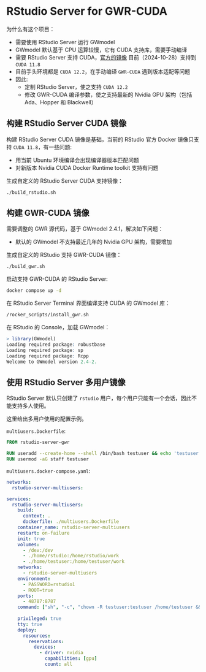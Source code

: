 # RStudio Server for GWR-CUDA

为什么有这个项目：

- 需要使用 RStudio Server 运行 GWmodel
- GWmodel 默认基于 CPU 运算较慢，它有 CUDA 支持库，需要手动编译
- 需要 RStudio Server 支持 CUDA，[官方的镜像](https://github.com/rocker-org/rocker-versioned2) 目前（2024-10-28）支持到 `CUDA 11.8`
- 目前手头环境都是 `CUDA 12.2`，在手动编译 `GWR-CUDA` 遇到版本适配等问题
- 因此:
    - 定制 RStudio Server，使之支持 `CUDA 12.2`
    - 修改 GWR-CUDA 编译参数，使之支持最新的 Nvidia GPU 架构（包括 Ada、Hopper 和 Blackwell）

## 构建 RStudio Server CUDA 镜像


构建 RStudio Server CUDA 镜像是基础，当前的 RStudio 官方 Docker 镜像只支持 `CUDA 11.8`，有一些问题:

- 用当前 Ubuntu 环境编译会出现编译器版本匹配问题
- 对新版本 Nvidia CUDA Docker Runtime toolkit 支持有问题

生成自定义的 RStudio Server CUDA 支持镜像：

```bash
./build_rstudio.sh
```

## 构建 GWR-CUDA 镜像

需要调整的 GWR 源代码，基于 GWmodel 2.4.1，解决如下问题：

- 默认的 GWmodel 不支持最近几年的 Nvidia GPU 架构，需要增加

生成自定义的 RStudio 支持 GWR-CUDA 镜像：

```bash
./build_gwr.sh
```

启动支持 GWR-CUDA 的 RStudio Server:

```bash
docker compose up -d
```

在 RStudio Server Terminal 界面编译支持 CUDA 的 GWmodel 库：

```bash
/rocker_scripts/install_gwr.sh
```

在 RStudio 的 Console，加载 GWmodel：

```R
> library(GWmodel)
Loading required package: robustbase
Loading required package: sp
Loading required package: Rcpp
Welcome to GWmodel version 2.4-2.
```

## 使用 RStudio Server 多用户镜像

RStudio Server 默认只创建了 `rstudio` 用户，每个用户只能有一个会话，因此不能支持多人使用。

这里给出多用户使用的配置示例。

`multiusers.Dockerfile`:

```dockerfile
FROM rstudio-server-gwr

RUN useradd --create-home --shell /bin/bash testuser && echo 'testuser:password' | chpasswd
RUN usermod -aG staff testuser
```

`multiusers.docker-compose.yaml`:

```yaml
networks:
  rstudio-server-multiusers:

services:
  rstudio-server-multiusers:
    build:
      context: .
      dockerfile: ./multiusers.Dockerfile
    container_name: rstudio-server-multiusers
    restart: on-failure
    init: true
    volumes:
      - /dev:/dev
      - ./home/rstudio:/home/rstudio/work
      - ./home/testuser:/home/testuser/work
    networks:
      - rstudio-server-multiusers
    environment:
      - PASSWORD=rstudio1
      - ROOT=true
    ports:
      - 48787:8787
    command: ["sh", "-c", "chown -R testuser:testuser /home/testuser && /init"]
      
    privileged: true
    tty: true
    deploy:
      resources:
        reservations:
          devices:
            - driver: nvidia
              capabilities: [gpu]
              count: all
```


